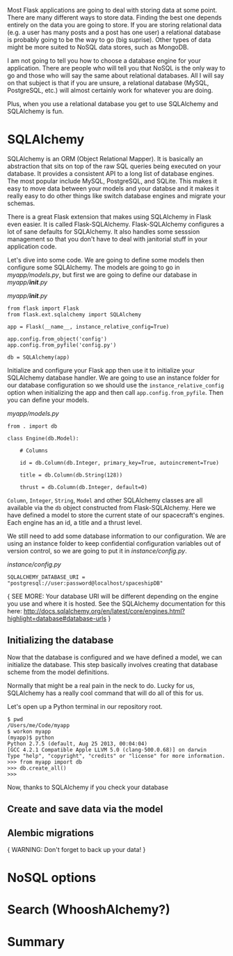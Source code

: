 Most Flask applications are going to deal with storing data at some point. There are many different ways to store data. Finding the best one depends entirely on the data you are going to store. If you are storing relational data (e.g. a user has many posts and a post has one user) a relational database is probably going to be the way to go (big suprise). Other types of data might be more suited to NoSQL data stores, such as MongoDB.

I am not going to tell you how to choose a database engine for your application. There are people who will tell you that NoSQL is the only way to go and those who will say the same about relational databases. All I will say on that subject is that if you are unsure, a relational database (MySQL, PostgreSQL, etc.) will almost certainly work for whatever you are doing.

Plus, when you use a relational database you get to use SQLAlchemy and SQLAlchemy is fun.

# SQLAlchemy

SQLAlchemy is an ORM (Object Relational Mapper). It is basically an abstraction that sits on top of the raw SQL queries being executed on your database. It provides a consistent API to a long list of database engines. The most popular include MySQL, PostgreSQL, and SQLite. This makes it easy to move data between your models and your databse and it makes it really easy to do other things like switch database engines and migrate your schemas.

There is a great Flask extension that makes using SQLAlchemy in Flask even easier. It is called Flask-SQLAlchemy. Flask-SQLAlchemy configures a lot of sane defaults for SQLAlchemy. It also handles some sesssion management so that you don't have to deal with janitorial stuff in your application code.

Let's dive into some code. We are going to define some models then configure some SQLAlchemy. The models are going to go in _myapp/models.py_, but first we are going to define our database in _myapp/__init__.py_

_myapp/__init__.py_
```
from flask import Flask
from flask.ext.sqlalchemy import SQLAlchemy

app = Flask(__name__, instance_relative_config=True)

app.config.from_object('config')
app.config.from_pyfile('config.py')

db = SQLAlchemy(app)
```

Initialize and configure your Flask app then use it to initialize your SQLAlchemy database handler. We are going to use an instance folder for our database configuration so we should use the `instance_relative_config` option when initializing the app and then call `app.config.from_pyfile`. Then you can define your models.

_myapp/models.py_
```
from . import db 

class Engine(db.Model):

    # Columns

    id = db.Column(db.Integer, primary_key=True, autoincrement=True)

    title = db.Column(db.String(128))

    thrust = db.Column(db.Integer, default=0)
```

`Column`, `Integer`, `String`, `Model` and other SQLAlchemy classes are all available via the `db` object constructed from Flask-SQLAlchemy. Here we have defined a model to store the current state of our spacecraft's engines. Each engine has an id, a title and a thrust level.

We still need to add some database information to our configuration. We are using an instance folder to keep confidential configuration variables out of version control, so we are going to put it in _instance/config.py_.

_instance/config.py_
```
SQLALCHEMY_DATABASE_URI = "postgresql://user:password@localhost/spaceshipDB"
```

{ SEE MORE: Your database URI will be different depending on the engine you use and where it is hosted. See the SQLAlchemy documentation for this here: http://docs.sqlalchemy.org/en/latest/core/engines.html?highlight=database#database-urls }

## Initializing the database

Now that the database is configured and we have defined a model, we can initialize the database. This step basically involves creating that database scheme from the model definitions.

Normally that might be a real pain in the neck to do. Lucky for us, SQLAlchemy has a really cool command that will do all of this for us.

Let's open up a Python terminal in our repository root.

```
$ pwd
/Users/me/Code/myapp
$ workon myapp
(myapp)$ python
Python 2.7.5 (default, Aug 25 2013, 00:04:04) 
[GCC 4.2.1 Compatible Apple LLVM 5.0 (clang-500.0.68)] on darwin
Type "help", "copyright", "credits" or "license" for more information.
>>> from myapp import db
>>> db.create_all()
>>>
```

Now, thanks to SQLAlchemy if you check your database

## Create and save data via the model


## Alembic migrations
{ WARNING: Don't forget to back up your data! }

# NoSQL options
# Search (WhooshAlchemy?)
# Summary